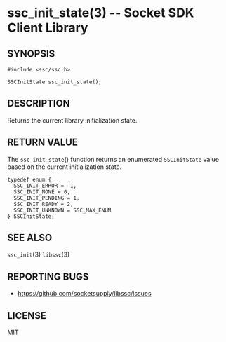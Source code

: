 ssc_init_state(3) -- Socket SDK Client Library
======================================================

## SYNOPSIS

  `#include <ssc/ssc.h>`

  `SSCInitState ssc_init_state();`

## DESCRIPTION

Returns the current library initialization state.

## RETURN VALUE

The `ssc_init_state`() function returns an enumerated `SSCInitState`
value based on the current initialization state.

```
typedef enum {
  SSC_INIT_ERROR = -1,
  SSC_INIT_NONE = 0,
  SSC_INIT_PENDING = 1,
  SSC_INIT_READY = 2,
  SSC_INIT_UNKNOWN = SSC_MAX_ENUM
} SSCInitState;
```

## SEE ALSO

  `ssc_init`(3)
  `libssc`(3)

## REPORTING BUGS

  - <https://github.com/socketsupply/libssc/issues>

## LICENSE

MIT
